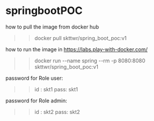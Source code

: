 # springbootPOC

how to pull the image from docker hub
  
  >> docker pull skttwr/spring_boot_poc:v1
  
how to run the image in https://labs.play-with-docker.com/

  >> docker run --name spring --rm -p 8080:8080 skttwr/spring_boot_poc:v1
  
password for Role user:
  >> id : skt1  pass: skt1

password for Role admin:
  >> id : skt2  pass: skt2
  
